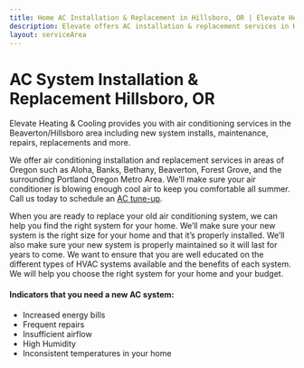 ```yaml
---
title: Home AC Installation & Replacement in Hillsboro, OR | Elevate Heating & Cooling
description: Elevate offers AC installation & replacement services in Hillsboro, OR areas. Call us today to schedule.
layout: serviceArea
---
```


# AC System Installation & Replacement Hillsboro, OR

Elevate Heating & Cooling provides you with air conditioning services in the Beaverton/Hillsboro area including new system installs, maintenance, repairs, replacements and more.

We offer air conditioning installation and replacement services in areas of Oregon such as Aloha, Banks, Bethany, Beaverton, Forest Grove, and the surrounding Portland Oregon Metro Area. We’ll make sure your air conditioner is blowing enough cool air to keep you comfortable all summer. Call us today to schedule an [AC tune-up](../ac-repair-and-maintenance/).

When you are ready to replace your old air conditioning system, we can help you find the right system for your home. We’ll make sure your new system is the right size for your home and that it’s properly installed. We’ll also make sure your new system is properly maintained so it will last for years to come. We want to ensure that you are well educated on the different types of HVAC systems available and the benefits of each system. We will help you choose the right system for your home and your budget.

#### Indicators that you need a new AC system:

- Increased energy bills
- Frequent repairs
- Insufficient airflow
- High Humidity
- Inconsistent temperatures in your home